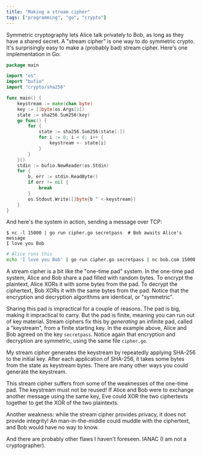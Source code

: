 ```yaml
---
title: "Making a stream cipher"
tags: ["programming", "go", "crypto"]
---
```


Symmetric cryptography lets Alice talk privately to Bob,
as long as they have a shared secret.
A "stream cipher" is one way to do symmetric crypto.
It's surprisingly easy to make a (probably bad) stream cipher.
Here's one implementation in Go:

```go
package main

import "os"
import "bufio"
import "crypto/sha256"

func main() {
	keystream := make(chan byte)
	key := []byte(os.Args[1])
	state := sha256.Sum256(key)
	go func() {
		for {
			state := sha256.Sum256(state[:])
			for i := 0; i < 4; i++ {
				keystream <- state[i]
			}
		}
	}()
	stdin := bufio.NewReader(os.Stdin)
	for {
		b, err := stdin.ReadByte()
		if err != nil {
			break
		}
		os.Stdout.Write([]byte{b ^ <-keystream})
	}
}
```

And here's the system in action,
sending a message over TCP:

```
$ nc -l 15000 | go run cipher.go secretpass  # Bob awaits Alice's message
I love you Bob
```

```bash
# Alice runs this
echo 'I love you Bob' | go run cipher.go secretpass | nc bob.com 15000
```

A stream cipher is a bit like the "one-time pad" system.
In the one-time pad system, Alice and Bob share a pad filled with random bytes.
To encrypt the plaintext, Alice XORs it with some bytes from the pad.
To decrypt the ciphertext, Bob XORs it with the same bytes from the pad.
Notice that the encryption and decryption algorithms are identical,
or "symmetric".

Sharing this pad is impractical for a couple of reasons.
The pad is big, making it impractical to carry.
But the pad is finite, meaning you can run out of key material.
Stream ciphers fix this by _generating_ an infinite pad, called a "keystream",
from a finite starting key.
In the example above, Alice and Bob agreed on the key `secretpass`.
Notice again that encryption and decryption are symmetric,
using the same file `cipher.go`.

My stream cipher generates the keystream
by repeatedly applying SHA-256 to the initial key.
After each application of SHA-256,
it takes some bytes from the state as keystream bytes.
There are many other ways you could generate the keystream.

This stream cipher suffers from some of the weaknesses of the one-time pad.
The keystream must not be reused!
If Alice and Bob were to exchange another message using the same key,
Eve could XOR the two ciphertexts together
to get the XOR of the two plaintexts.

Another weakness:
while the stream cipher provides privacy,
it does not provide integrity!
An man-in-the-middle could muddle with the ciphertext,
and Bob would have no way to know.

And there are probably other flaws I haven't foreseen.
IANAC (I am not a cryptographer).
